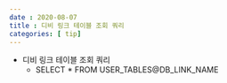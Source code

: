 ```yaml
---
date : 2020-08-07
title : 디비 링크 테이블 조회 쿼리
categories: [ tip]
---
```

+ 디비 링크 테이블 조회 쿼리
	+ SELECT * FROM USER_TABLES@DB_LINK_NAME
